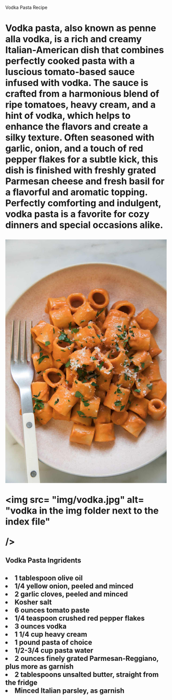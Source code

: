 </p>
<hi> Vodka Pasta Recipe <h1>
<p> Vodka pasta, also known as penne alla vodka, is a rich and creamy Italian-American dish that combines perfectly cooked pasta with a luscious tomato-based sauce infused with vodka. The sauce is crafted from a harmonious blend of ripe tomatoes, heavy cream, and a hint of vodka, which helps to enhance the flavors and create a silky texture. Often seasoned with garlic, onion, and a touch of red pepper flakes for a subtle kick, this dish is finished with freshly grated Parmesan cheese and fresh basil for a flavorful and aromatic topping. Perfectly comforting and indulgent, vodka pasta is a favorite for cozy dinners and special occasions alike.
</p>

<!--image loaded from the same folder-->
<img src="vodka.jpg" alt = "vodka in the img folder next to the index file"/>

<img
src= "img/vodka.jpg"
alt= "vodka in the img folder next to the index file"

/>
<h2>
Vodka Pasta Ingridents 
<h2>
<p>
<u1>

<li> 1 tablespoon olive oil </li>
<li> 1/4 yellow onion, peeled and minced</li>
<li> 2 garlic cloves, peeled and minced</li>
<li> Kosher salt</li>
<li> 6 ounces tomato paste</li>
<li> 1/4 teaspoon crushed red pepper flakes</li>
<li> 3 ounces vodka</li>
<li> 1 1/4 cup heavy cream</li>
<li> 1 pound pasta of choice</li>
<li> 1/2-3/4 cup pasta water</li>
<li> 2 ounces finely grated Parmesan-Reggiano, plus more as garnish</li>
<li> 2 tablespoons unsalted butter, straight from the fridge</li>
<li> Minced Italian parsley, as garnish</li>

